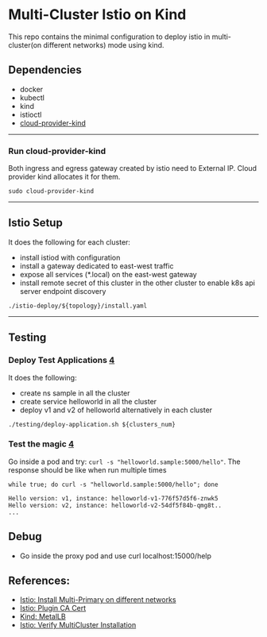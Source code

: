 # Multi-Cluster Istio on Kind

This repo contains the minimal configuration to deploy istio in multi-cluster(on different networks) mode using kind.

## Dependencies

- docker
- kubectl
- kind
- istioctl
- [cloud-provider-kind](https://github.com/kubernetes-sigs/cloud-provider-kind)

---

### Run cloud-provider-kind

Both ingress and egress gateway created by istio need to External IP. Cloud provider kind allocates it for them.

```shell
sudo cloud-provider-kind
```

---

## Istio Setup

It does the following for each cluster:

- install istiod with configuration
- install a gateway dedicated to east-west traffic
- expose all services (\*.local) on the east-west gateway
- install remote secret of this cluster in the other cluster to enable k8s api server endpoint discovery

```shell
./istio-deploy/${topology}/install.yaml
```

---

## Testing

### Deploy Test Applications [4](https://istio.io/latest/docs/setup/install/multicluster/verify/)

It does the following:

- create ns sample in all the cluster
- create service helloworld in all the cluster
- deploy v1 and v2 of helloworld alternatively in each cluster

```shell
./testing/deploy-application.sh ${clusters_num}
```

### Test the magic [4](https://istio.io/latest/docs/setup/install/multicluster/verify/)

Go inside a pod and try: `curl -s "helloworld.sample:5000/hello"`. The response should be like when run multiple times

```
while true; do curl -s "helloworld.sample:5000/hello"; done
```

```
Hello version: v1, instance: helloworld-v1-776f57d5f6-znwk5
Hello version: v2, instance: helloworld-v2-54df5f84b-qmg8t..
...
```

## Debug

- Go inside the proxy pod and use curl localhost:15000/help

## References:

- [Istio: Install Multi-Primary on different networks](https://istio.io/latest/docs/setup/install/multicluster/multi-primary_multi-network/)
- [Istio: Plugin CA Cert](https://istio.io/latest/docs/tasks/security/cert-management/plugin-ca-cert/)
- [Kind: MetalLB](https://kind.sigs.k8s.io/docs/user/loadbalancer/)
- [Istio: Verify MultiCluster Installation](https://istio.io/latest/docs/setup/install/multicluster/verify/)
